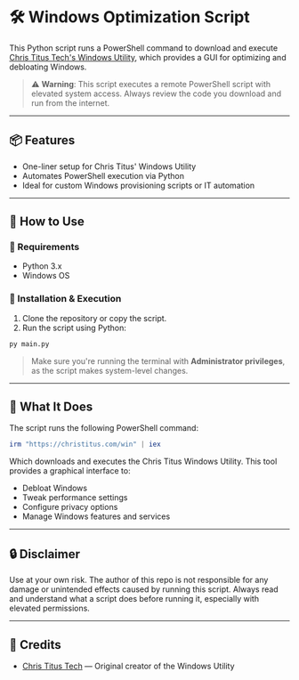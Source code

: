 # 🛠️ Windows Optimization Script

This Python script runs a PowerShell command to download and execute [Chris Titus Tech's Windows Utility](https://christitus.com/win), which provides a GUI for optimizing and debloating Windows.

> ⚠️ **Warning**: This script executes a remote PowerShell script with elevated system access. Always review the code you download and run from the internet.

---

## 📦 Features

- One-liner setup for Chris Titus' Windows Utility
- Automates PowerShell execution via Python
- Ideal for custom Windows provisioning scripts or IT automation

---

## 🚀 How to Use

### 🐍 Requirements

- Python 3.x
- Windows OS

### 🔧 Installation & Execution

1. Clone the repository or copy the script.
2. Run the script using Python:

```bash
py main.py
```

> Make sure you're running the terminal with **Administrator privileges**, as the script makes system-level changes.

---

## 🧠 What It Does

The script runs the following PowerShell command:

```powershell
irm "https://christitus.com/win" | iex
```

Which downloads and executes the Chris Titus Windows Utility. This tool provides a graphical interface to:

- Debloat Windows
- Tweak performance settings
- Configure privacy options
- Manage Windows features and services

---

## 🔒 Disclaimer

Use at your own risk. The author of this repo is not responsible for any damage or unintended effects caused by running this script. Always read and understand what a script does before running it, especially with elevated permissions.

---

## 🙌 Credits

- [Chris Titus Tech](https://christitus.com/) — Original creator of the Windows Utility
